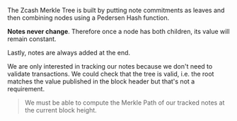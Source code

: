 The Zcash Merkle Tree is built by putting note commitments as leaves and then combining nodes using a Pedersen Hash function.

**Notes never change**. Therefore once a node has both children, its value will remain constant.

Lastly, notes are always added at the end. 

We are only interested in tracking our notes because we don't
need to validate transactions. We could check that the tree
is valid, i.e. the root matches the value published in the 
block header but that's not a requirement.

> We must be able to compute the Merkle Path of our tracked notes at the current block height.
